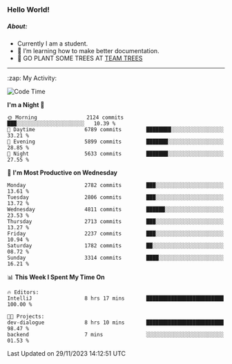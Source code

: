 ### Hello World!

##### About:
- Currently I am a student.
- 🌱 I’m learning how to make better documentation.
- 🌱 GO PLANT SOME TREES AT [TEAM TREES](https://teamtrees.org/)

---
  <summary>:zap: My Activity:</summary>
  
<!--START_SECTION:waka-->
![Code Time](http://img.shields.io/badge/Code%20Time-1%2C267%20hrs%2046%20mins-blue)

**I'm a Night 🦉** 

```text
🌞 Morning                2124 commits        ███░░░░░░░░░░░░░░░░░░░░░░   10.39 % 
🌆 Daytime                6789 commits        ████████░░░░░░░░░░░░░░░░░   33.21 % 
🌃 Evening                5899 commits        ███████░░░░░░░░░░░░░░░░░░   28.85 % 
🌙 Night                  5633 commits        ███████░░░░░░░░░░░░░░░░░░   27.55 % 
```
📅 **I'm Most Productive on Wednesday** 

```text
Monday                   2782 commits        ███░░░░░░░░░░░░░░░░░░░░░░   13.61 % 
Tuesday                  2806 commits        ███░░░░░░░░░░░░░░░░░░░░░░   13.72 % 
Wednesday                4811 commits        ██████░░░░░░░░░░░░░░░░░░░   23.53 % 
Thursday                 2713 commits        ███░░░░░░░░░░░░░░░░░░░░░░   13.27 % 
Friday                   2237 commits        ███░░░░░░░░░░░░░░░░░░░░░░   10.94 % 
Saturday                 1782 commits        ██░░░░░░░░░░░░░░░░░░░░░░░   08.72 % 
Sunday                   3314 commits        ████░░░░░░░░░░░░░░░░░░░░░   16.21 % 
```


📊 **This Week I Spent My Time On** 

```text
🔥 Editors: 
IntelliJ                 8 hrs 17 mins       █████████████████████████   100.00 % 

🐱‍💻 Projects: 
dev-dialogue             8 hrs 10 mins       █████████████████████████   98.47 % 
backend                  7 mins              ░░░░░░░░░░░░░░░░░░░░░░░░░   01.53 % 
```


 Last Updated on 29/11/2023 14:12:51 UTC
<!--END_SECTION:waka-->

